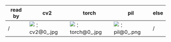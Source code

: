 | read by | cv2 | torch | pil | else |
| --- | --- | --- | --- | --- |
| / | ![：cv2@0_.jpg](temp/：cv2@0_.jpg) | ![：torch@0_.jpg](temp/：torch@0_.jpg) | ![：pil@0_.png](temp/：pil@0_.png) | / |


